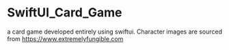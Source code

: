# SwiftUI_Card_Game
a card game developed entirely using swiftui. Character images are sourced from https://www.extremelyfungible.com
